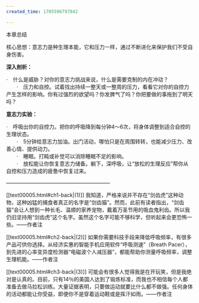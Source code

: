 ```yaml
---
created_time: 1705596797842

---
```

本章总结

核心思想：意志力是种生理本能，它和压力一样，通过不断进化来保护我们不受自身伤害。

**深入剖析：**

·　什么是威胁？对你的意志力挑战来说，什么是需要克制的内在冲动？  
　　·　压力和自控。试着找出持续一整天或一整周的压力，看看它对你的自控力产生怎样的影响。你有过强烈的欲望吗？你发脾气了吗？你把要做的事拖到了明天吗？

**意志力实验：**

·　呼吸出你的自控力。把你的呼吸降到每分钟4～6次，将身体调整到适合自控的生理状态。  
　　·　5分钟给意志力加油。出门活动，哪怕只是在周围转转，也能减少压力、改善心情、提供动力。  
　　·　睡眠。打盹或补觉可以消除睡眠不足的影响。  
　　·　放松能让你恢复意志力储备。躺下，深呼吸，让“放松的生理反应”帮你从自控和压力造成的疲惫中恢复过来。

————————————————————

[[text00005.html#ch1-back\|(1)]] 我知道，严格来说并不存在“剑齿虎”这种动物，这种凶猛的捕食者真正的名字是“剑齿猫”。然而，此前有读者指出，“剑齿猫”会让人想到一种长毛、温顺的家养宠物，戴着万圣节用的吸血鬼利齿。所以我仍旧坚持用“剑齿虎”这个名字。虽然这个名字可能不够科学，但听起来会更恐怖一些。——作者注

[[text00005.html#ch2-back\|(2)]] 如果你需要科技手段来降低呼吸频率，有很多产品可供你选择。从经济实惠的智能手机应用软件“呼吸测速”（Breath Pacer），到先进的心率变异度检测器“电磁波个人减压器”，都能帮助你测量呼吸频率，调整生理机能。——作者注

[[text00005.html#ch3-back\|(3)]] 可能会有很多人觉得我是在开玩笑，但是我绝对是认真的。目前，只有14％的美国人达到了锻炼标准，而我也不相信每个人都准备去做马拉松训练。大量证据表明，只要做运动就要比什么都不做强。任何身体的活动都能让你受益，即便你不是穿着运动鞋或是挥汗如雨。——作者注